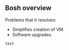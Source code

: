 ## Bosh overview

Problems that it resolves:
- Simplifies creation of VM. 
- Software upgrades. 


```shell script
test

```
